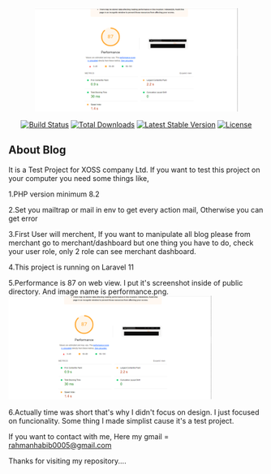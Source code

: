 <p align="center"><a href="https://github.com/rahmanhabib0005/XOSS-TEST-Project/tree/main/public/performance.png" target="_blank"><img src="https://github.com/rahmanhabib0005/XOSS-TEST-Project/blob/main/public/performance.png" width="400" alt="Performance Image"></a></p>

<p align="center">
<a href="https://github.com/laravel/framework/actions"><img src="https://github.com/laravel/framework/workflows/tests/badge.svg" alt="Build Status"></a>
<a href="https://packagist.org/packages/laravel/framework"><img src="https://img.shields.io/packagist/dt/laravel/framework" alt="Total Downloads"></a>
<a href="https://packagist.org/packages/laravel/framework"><img src="https://img.shields.io/packagist/v/laravel/framework" alt="Latest Stable Version"></a>
<a href="https://packagist.org/packages/laravel/framework"><img src="https://img.shields.io/packagist/l/laravel/framework" alt="License"></a>
</p>

## About Blog

It is a Test Project for XOSS company Ltd. If you want to test this project on your computer you need some things like,

1.PHP version minimum 8.2

2.Set you mailtrap or mail in env to get every action mail, Otherwise you can get error

3.First User will merchent, If you want to manipulate all blog please from merchant go to merchant/dashboard but one thing you have to do, check your user role, only 2 role can see merchant dashboard.

4.This project is running on Laravel 11

5.Performance is 87 on web view. I put it's screenshot inside of public directory. And image name is performance.png.
<img src="https://github.com/rahmanhabib0005/XOSS-TEST-Project/blob/main/public/performance.png" width="400" alt="Performance Image">

6.Actually time was short that's why I didn't focus on design. I just focused on funcionality. Some thing I made simplist cause it's a test project.



If you want to contact with me,
  Here my gmail = <a href="">rahmanhabib0005@gmail.com</a>

Thanks for visiting my repository....
